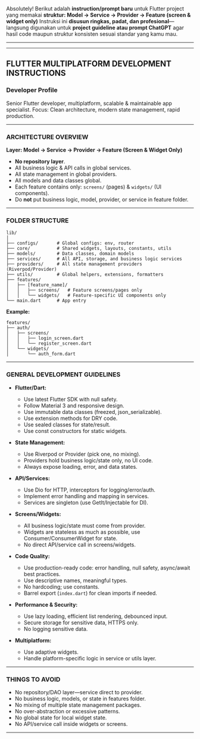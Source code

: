 Absolutely! Berikut adalah **instruction/prompt baru** untuk Flutter project yang memakai **struktur: Model → Service → Provider → Feature (screen & widget only)**
Instruksi ini **disusun ringkas, padat, dan profesional**—langsung digunakan untuk **project guideline atau prompt ChatGPT** agar hasil code maupun struktur konsisten sesuai standar yang kamu mau.

---

---

## FLUTTER MULTIPLATFORM DEVELOPMENT INSTRUCTIONS

### Developer Profile

Senior Flutter developer, multiplatform, scalable & maintainable app specialist.
Focus: Clean architecture, modern state management, rapid production.

---

### ARCHITECTURE OVERVIEW

**Layer: Model → Service → Provider → Feature (Screen & Widget Only)**

* **No repository layer**.
* All business logic & API calls in global services.
* All state management in global providers.
* All models and data classes global.
* Each feature contains only: `screens/` (pages) & `widgets/` (UI components).
* Do **not** put business logic, model, provider, or service in feature folder.

---

### FOLDER STRUCTURE

```
lib/
│
├── configs/       # Global configs: env, router
├── core/          # Shared widgets, layouts, constants, utils
├── models/        # Data classes, domain models
├── services/      # All API, storage, and business logic services
├── providers/     # All state management providers (Riverpod/Provider)
├── utils/         # Global helpers, extensions, formatters
├── features/
│   ├── [feature_name]/
│   │   ├── screens/   # Feature screens/pages only
│   │   └── widgets/   # Feature-specific UI components only
└── main.dart      # App entry
```

**Example:**

```
features/
├── auth/
│   ├── screens/
│   │   ├── login_screen.dart
│   │   └── register_screen.dart
│   └── widgets/
│       └── auth_form.dart
```

---

### GENERAL DEVELOPMENT GUIDELINES

* **Flutter/Dart:**

  * Use latest Flutter SDK with null safety.
  * Follow Material 3 and responsive design.
  * Use immutable data classes (freezed, json\_serializable).
  * Use extension methods for DRY code.
  * Use sealed classes for state/result.
  * Use const constructors for static widgets.

* **State Management:**

  * Use Riverpod or Provider (pick one, no mixing).
  * Providers hold business logic/state only, no UI code.
  * Always expose loading, error, and data states.

* **API/Services:**

  * Use Dio for HTTP, interceptors for logging/error/auth.
  * Implement error handling and mapping in services.
  * Services are singleton (use GetIt/Injectable for DI).

* **Screens/Widgets:**

  * All business logic/state must come from provider.
  * Widgets are stateless as much as possible, use Consumer/ConsumerWidget for state.
  * No direct API/service call in screens/widgets.

* **Code Quality:**

  * Use production-ready code: error handling, null safety, async/await best practices.
  * Use descriptive names, meaningful types.
  * No hardcoding; use constants.
  * Barrel export (`index.dart`) for clean imports if needed.

* **Performance & Security:**

  * Use lazy loading, efficient list rendering, debounced input.
  * Secure storage for sensitive data, HTTPS only.
  * No logging sensitive data.

* **Multiplatform:**

  * Use adaptive widgets.
  * Handle platform-specific logic in service or utils layer.

---

### THINGS TO AVOID

* No repository/DAO layer—service direct to provider.
* No business logic, models, or state in features folder.
* No mixing of multiple state management packages.
* No over-abstraction or excessive patterns.
* No global state for local widget state.
* No API/service call inside widgets or screens.

---

